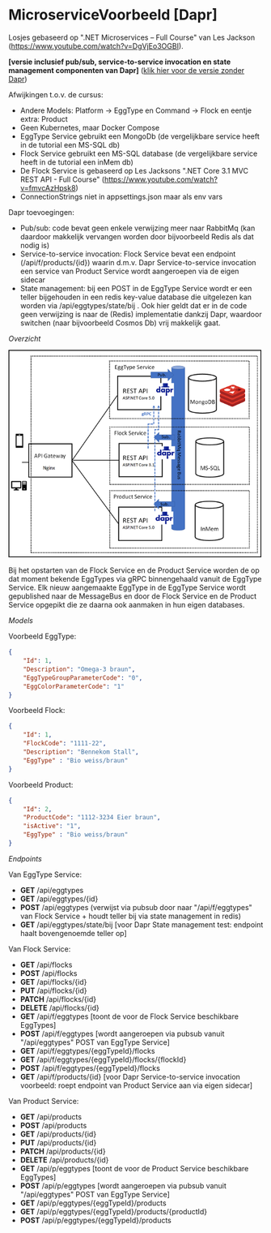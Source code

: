 # MicroserviceVoorbeeld [Dapr]

Losjes gebaseerd op ".NET Microservices – Full Course" van Les Jackson (https://www.youtube.com/watch?v=DgVjEo3OGBI).

**[versie inclusief pub/sub, service-to-service invocation en state management componenten van Dapr]**
(<a href="https://github.com/Joost1982/MicroserviceVoorbeeld/tree/noDapr">klik hier voor de versie zonder Dapr</a>)

Afwijkingen t.o.v. de cursus:
- Andere Models: Platform -> EggType en Command -> Flock en eentje extra: Product
- Geen Kubernetes, maar Docker Compose
- EggType Service gebruikt een MongoDb (de vergelijkbare service heeft in de tutorial een MS-SQL db)
- Flock Service gebruikt een MS-SQL database (de vergelijkbare service heeft in de tutorial een inMem db)
- De Flock Service is gebaseerd op Les Jacksons ".NET Core 3.1 MVC REST API - Full Course" (https://www.youtube.com/watch?v=fmvcAzHpsk8)
- ConnectionStrings niet in appsettings.json maar als env vars

Dapr toevoegingen:
- Pub/sub: code bevat geen enkele verwijzing meer naar RabbitMq (kan daardoor makkelijk vervangen worden door bijvoorbeeld Redis als dat nodig is)
- Service-to-service invocation: Flock Service bevat een endpoint (/api/f/products/{id}) waarin d.m.v. Dapr Service-to-service invocation een service van Product Service wordt aangeroepen via de eigen sidecar
- State management: bij een POST in de EggType Service wordt er een teller bijgehouden in een redis key-value database die uitgelezen kan worden via /api/eggtypes/state/bij . 
Ook hier geldt dat er in de code geen verwijzing is naar de (Redis) implementatie dankzij Dapr, waardoor switchen (naar bijvoorbeeld Cosmos Db) vrij makkelijk gaat.

*Overzicht*

<img src="https://github.com/Joost1982/MicroserviceVoorbeeld/blob/master/overzicht_rabbitMq.png" width="500">

Bij het opstarten van de Flock Service en de Product Service worden de op dat moment bekende EggTypes via gRPC binnengehaald vanuit de EggType Service.
Elk nieuw aangemaakte EggType in de EggType Service wordt gepublished naar de MessageBus en door de Flock Service en de Product Service opgepikt die ze daarna ook aanmaken in hun eigen databases.

*Models*

Voorbeeld EggType:
```json
{
	"Id": 1,
	"Description": "Omega-3 braun",
	"EggTypeGroupParameterCode": "0",
	"EggColorParameterCode": "1"
}
```

Voorbeeld Flock:
```json
{
    "Id": 1,
    "FlockCode": "1111-22",
    "Description": "Bennekom Stall",
    "EggType" : "Bio weiss/braun"
}
```

Voorbeeld Product:
```json
{
    "Id": 2,
    "ProductCode": "1112-3234 Eier braun",
    "isActive": "1",
    "EggType" : "Bio weiss/braun"
}
```

*Endpoints*

Van EggType Service:
- **GET**		/api/eggtypes	
- **GET** 		/api/eggtypes/{id}		
- **POST**		/api/eggtypes		(verwijst via pubsub door naar "/api/f/eggtypes" van Flock Service + houdt teller bij via state management in redis)
- **GET** 		/api/eggtypes/state/bij [voor Dapr State management test: endpoint haalt bovengenoemde teller op]	

Van Flock Service:
- **GET**		/api/flocks
- **POST**		/api/flocks
- **GET**		/api/flocks/{id}
- **PUT**		/api/flocks/{id}
- **PATCH**		/api/flocks/{id}
- **DELETE**	/api/flocks/{id}
- **GET** 		/api/f/eggtypes	 [toont de voor de Flock Service beschikbare EggTypes] 
- **POST** 		/api/f/eggtypes	 [wordt aangeroepen via pubsub vanuit "/api/eggtypes" POST van EggType Service]
- **GET** 		/api/f/eggtypes/{eggTypeId}/flocks	
- **GET** 		/api/f/eggtypes/{eggTypeId}/flocks/{flockId}
- **POST** 		/api/f/eggtypes/{eggTypeId}/flocks
- **GET**		/api/f/products/{id} [voor Dapr Service-to-service invocation voorbeeld: roept endpoint van Product Service aan via eigen sidecar]

Van Product Service:
- **GET**		/api/products
- **POST**		/api/products
- **GET**		/api/products/{id}
- **PUT**		/api/products/{id}
- **PATCH**		/api/products/{id}
- **DELETE**	/api/products/{id}
- **GET** 		/api/p/eggtypes	 [toont de voor de Product Service beschikbare EggTypes] 
- **POST** 		/api/p/eggtypes	 [wordt aangeroepen via pubsub vanuit "/api/eggtypes" POST van EggType Service]
- **GET** 		/api/p/eggtypes/{eggTypeId}/products	
- **GET** 		/api/p/eggtypes/{eggTypeId}/products/{productId}
- **POST** 		/api/p/eggtypes/{eggTypeId}/products

